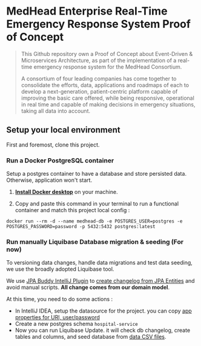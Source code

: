 # MedHead Enterprise Real-Time Emergency Response System Proof of Concept
> This Github repository own a Proof of Concept about Event-Driven & Microservices Architecture, as part of the implementation of a real-time emergency response system for the MedHead Consortium. 
>
> A consortium of four leading companies has come together to consolidate the efforts, data, applications and roadmaps of each to develop a next-generation, patient-centric platform capable of improving the basic care offered, while being responsive, operational in real time and capable of making decisions in emergency situations, taking all data into account.

## Setup your local environment

First and foremost, clone this project. 

### Run a Docker PostgreSQL container

Setup a postgres container to have a database and store persisted data. Otherwise, application won't start.

1. [**Install Docker desktop**](https://docs.docker.com/desktop/) on your machine.

2. Copy and paste this command in your terminal to run a functional container and match this project local config : 

```shell
docker run --rm -d --name medhead-db -e POSTGRES_USER=postgres -e POSTGRES_PASSWORD=password -p 5432:5432 postgres:latest
```

### Run manually Liquibase Database migration & seeding (For now)

To versioning data changes, handle data migrations and test data seeding, we use the broadly adopted Liquibase tool.

We use [JPA Buddy IntelliJ Plugin](https://plugins.jetbrains.com/plugin/15075-jpa-buddy) to [create changelog from JPA Entities](https://www.jetbrains.com/help/idea/jpa-buddy-database-versioning.html#ddl-by-entities) and avoid manual scripts. **All change comes from our domain model**.

At this time, you need to do some actions :

- In IntelliJ IDEA, setup the datasource for the project. you can copy [app properties for URl, user/password](https://github.com/swyth-dev/realtime-emergency-response-system/blob/d723e64aa94af62ffbe5eed8cecb03ac7e4d66e6/hospital-service/src/main/resources/application.yaml)  
- Create a new postgres schema `hospital-service`
- Now you can run Liquibase Update. it will check db changelog, create tables and columns, and seed database from [data CSV files](https://github.com/swyth-dev/realtime-emergency-response-system/blob/52221e1ba7a20c39e5829a550d8d92c67f38f217/hospital-service/src/main/resources/db/changelog/data).
